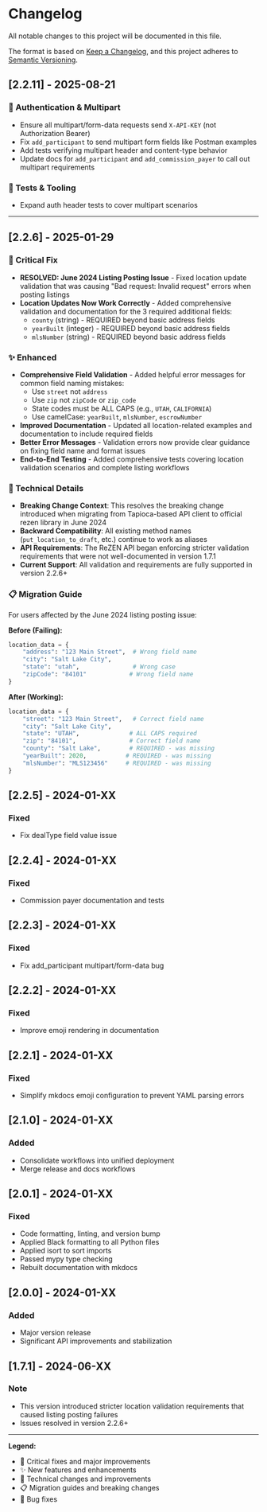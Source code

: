 # Changelog

All notable changes to this project will be documented in this file.

The format is based on [Keep a Changelog](https://keepachangelog.com/en/1.0.0/),
and this project adheres to [Semantic Versioning](https://semver.org/spec/v2.0.0.html).

## [2.2.11] - 2025-08-21

### 🔐 Authentication & Multipart
- Ensure all multipart/form-data requests send `X-API-KEY` (not Authorization Bearer)
- Fix `add_participant` to send multipart form fields like Postman examples
- Add tests verifying multipart header and content-type behavior
- Update docs for `add_participant` and `add_commission_payer` to call out multipart requirements

### 🧪 Tests & Tooling
- Expand auth header tests to cover multipart scenarios

---

## [2.2.6] - 2025-01-29

### 🎯 Critical Fix
- **RESOLVED: June 2024 Listing Posting Issue** - Fixed location update validation that was causing "Bad request: Invalid request" errors when posting listings
- **Location Updates Now Work Correctly** - Added comprehensive validation and documentation for the 3 required additional fields:
  - `county` (string) - REQUIRED beyond basic address fields
  - `yearBuilt` (integer) - REQUIRED beyond basic address fields  
  - `mlsNumber` (string) - REQUIRED beyond basic address fields

### ✨ Enhanced
- **Comprehensive Field Validation** - Added helpful error messages for common field naming mistakes:
  - Use `street` not `address`
  - Use `zip` not `zipCode` or `zip_code`
  - State codes must be ALL CAPS (e.g., `UTAH`, `CALIFORNIA`)
  - Use camelCase: `yearBuilt`, `mlsNumber`, `escrowNumber`
- **Improved Documentation** - Updated all location-related examples and documentation to include required fields
- **Better Error Messages** - Validation errors now provide clear guidance on fixing field name and format issues
- **End-to-End Testing** - Added comprehensive tests covering location validation scenarios and complete listing workflows

### 🔧 Technical Details
- **Breaking Change Context**: This resolves the breaking change introduced when migrating from Tapioca-based API client to official rezen library in June 2024
- **Backward Compatibility**: All existing method names (`put_location_to_draft`, etc.) continue to work as aliases
- **API Requirements**: The ReZEN API began enforcing stricter validation requirements that were not well-documented in version 1.7.1
- **Current Support**: All validation and requirements are fully supported in version 2.2.6+

### 📋 Migration Guide
For users affected by the June 2024 listing posting issue:

**Before (Failing):**
```python
location_data = {
    "address": "123 Main Street",  # Wrong field name
    "city": "Salt Lake City",
    "state": "utah",               # Wrong case
    "zipCode": "84101"            # Wrong field name
}
```

**After (Working):**
```python
location_data = {
    "street": "123 Main Street",   # Correct field name
    "city": "Salt Lake City", 
    "state": "UTAH",              # ALL CAPS required
    "zip": "84101",               # Correct field name
    "county": "Salt Lake",        # REQUIRED - was missing
    "yearBuilt": 2020,           # REQUIRED - was missing
    "mlsNumber": "MLS123456"     # REQUIRED - was missing
}
```

## [2.2.5] - 2024-01-XX

### Fixed
- Fix dealType field value issue

## [2.2.4] - 2024-01-XX

### Fixed
- Commission payer documentation and tests

## [2.2.3] - 2024-01-XX

### Fixed
- Fix add_participant multipart/form-data bug

## [2.2.2] - 2024-01-XX

### Fixed
- Improve emoji rendering in documentation

## [2.2.1] - 2024-01-XX

### Fixed
- Simplify mkdocs emoji configuration to prevent YAML parsing errors

## [2.1.0] - 2024-01-XX

### Added
- Consolidate workflows into unified deployment
- Merge release and docs workflows

## [2.0.1] - 2024-01-XX

### Fixed
- Code formatting, linting, and version bump
- Applied Black formatting to all Python files
- Applied isort to sort imports
- Passed mypy type checking
- Rebuilt documentation with mkdocs

## [2.0.0] - 2024-01-XX

### Added
- Major version release
- Significant API improvements and stabilization

## [1.7.1] - 2024-06-XX

### Note
- This version introduced stricter location validation requirements that caused listing posting failures
- Issues resolved in version 2.2.6+

---

**Legend:**
- 🎯 Critical fixes and major improvements
- ✨ New features and enhancements  
- 🔧 Technical changes and improvements
- 📋 Migration guides and breaking changes
- 🐛 Bug fixes
